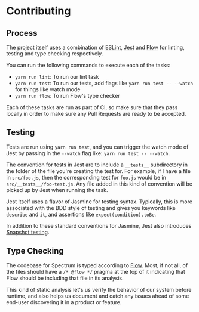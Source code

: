 # Contributing

## Process

The project itself uses a combination of [ESLint](http://eslint.org/), [Jest](https://facebook.github.io/jest) and [Flow](flowtype.org) for linting, testing and type checking respectively.

You can run the following commands to execute each of the tasks:

- `yarn run lint`: To run our lint task
- `yarn run test`: To run our tests, add flags like `yarn run test -- --watch`
  for things like watch mode
- `yarn run flow`: To run Flow's type checker

Each of these tasks are run as part of CI, so make sure that they pass locally
in order to make sure any Pull Requests are ready to be accepted.

## Testing

Tests are run using `yarn run test`, and you can trigger the watch mode of Jest
by passing in the `--watch` flag like: `yarn run test -- --watch`.

The convention for tests in Jest are to include a `__tests__` subdirectory in
the folder of the file you're creating the test for. For example, if I have a
file in `src/foo.js`, then the corresponding test for `foo.js` would be in
`src/__tests__/foo-test.js`. Any file added in this kind of convention will be
picked up by Jest when running the task.

Jest itself uses a flavor of Jasmine for testing syntax. Typically, this is
more associated with the BDD style of testing and gives you keywords like
`describe` and `it`, and assertions like `expect(condition).toBe`.

In addition to these standard conventions for Jasmine, Jest also introduces
[Snapshot testing](https://facebook.github.io/jest/docs/snapshot-testing.html).

## Type Checking

The codebase for Spectrum is typed according to [Flow](flowtype.org). Most, if
not all, of the files should have a `/* @flow */` pragma at the top of it
indicating that Flow should be including that file in its analysis.

This kind of static analysis let's us verify the behavior of our system before
runtime, and also helps us document and catch any issues ahead of some end-user
discovering it in a product or feature.
